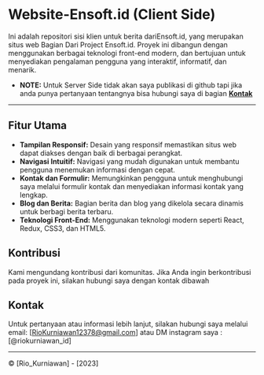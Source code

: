 # Website-Ensoft.id (Client Side)

Ini adalah repositori sisi klien untuk berita dariEnsoft.id, yang merupakan situs web Bagian Dari Project Ensoft.id.
Proyek ini dibangun dengan menggunakan berbagai teknologi front-end modern, dan bertujuan untuk menyediakan pengalaman pengguna yang interaktif, informatif, dan menarik.

- **NOTE:** Untuk Server Side tidak akan saya publikasi di github tapi jika anda punya pertanyaan tentangnya bisa hubungi saya di bagian [**Kontak**](#Kontak)

---

## Fitur Utama

- **Tampilan Responsif:** Desain yang responsif memastikan situs web dapat diakses dengan baik di berbagai perangkat.
- **Navigasi Intuitif:** Navigasi yang mudah digunakan untuk membantu pengguna menemukan informasi dengan cepat.
- **Kontak dan Formulir:** Memungkinkan pengguna untuk menghubungi saya melalui formulir kontak dan menyediakan informasi kontak yang lengkap.
- **Blog dan Berita:** Bagian berita dan blog yang dikelola secara dinamis untuk berbagi berita terbaru.
- **Teknologi Front-End:** Menggunakan teknologi modern seperti React, Redux, CSS3, dan HTML5.

## Kontribusi

Kami mengundang kontribusi dari komunitas. Jika Anda ingin berkontribusi pada proyek ini, silakan hubungi saya dengan kontak dibawah

## Kontak

Untuk pertanyaan atau informasi lebih lanjut, silakan hubungi saya melalui email: [RioKurniawan12378@gmail.com]
atau DM instagram saya :
[@riokurniawan_id]

---

© [Rio_Kurniawan] - [2023]

